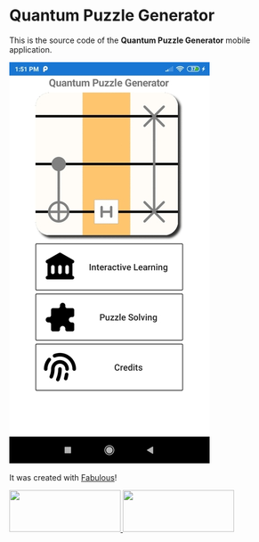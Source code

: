 # Quantum Puzzle Generator

This is the source code of the **Quantum Puzzle Generator** mobile application.

![](readme_images/screenshot.jpg)

It was created with [Fabulous](https://fsprojects.github.io/Fabulous/)!

<a href='https://play.google.com/store/apps/details?id=com.github.mrdimosthenis.quantumpuzzlegenerator'>
    <img src='https://play.google.com/intl/en_us/badges/images/generic/en_badge_web_generic.png' width='200' height='75' />
</a> 

<a href='https://apps.apple.com/us/app/quantum-puzzle-generator/id1551795039'>
    <img src='https://developer.apple.com/news/images/download-on-the-app-store-badge.png' width='200' height='75' />
</a>
